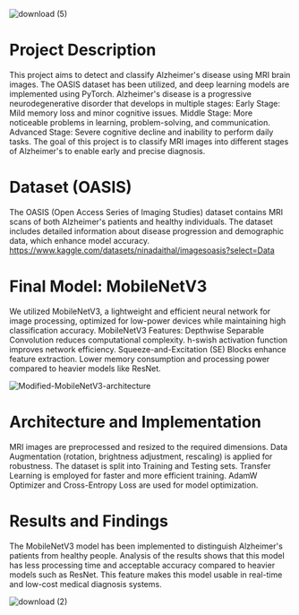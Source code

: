 ![download (5)](https://github.com/user-attachments/assets/bbfbdb6b-6156-44ed-8820-c03f6c884cbe)

# Project Description
This project aims to detect and classify Alzheimer's disease using MRI brain images. The OASIS dataset has been utilized, and deep learning models are implemented using PyTorch.
Alzheimer's disease is a progressive neurodegenerative disorder that develops in multiple stages:
Early Stage: Mild memory loss and minor cognitive issues.
Middle Stage: More noticeable problems in learning, problem-solving, and communication.
Advanced Stage: Severe cognitive decline and inability to perform daily tasks.
The goal of this project is to classify MRI images into different stages of Alzheimer's to enable early and precise diagnosis.


# Dataset (OASIS)
The OASIS (Open Access Series of Imaging Studies) dataset contains MRI scans of both Alzheimer's patients and healthy individuals. The dataset includes detailed information about disease progression and demographic data, which enhance model accuracy.
https://www.kaggle.com/datasets/ninadaithal/imagesoasis?select=Data


# Final Model: MobileNetV3
We utilized MobileNetV3, a lightweight and efficient neural network for image processing, optimized for low-power devices while maintaining high classification accuracy.
MobileNetV3 Features:
Depthwise Separable Convolution reduces computational complexity.
h-swish activation function improves network efficiency.
Squeeze-and-Excitation (SE) Blocks enhance feature extraction.
Lower memory consumption and processing power compared to heavier models like ResNet.

![Modified-MobileNetV3-architecture](https://github.com/user-attachments/assets/253e4b53-321c-4794-b9d6-2566fe3eaf61)

# Architecture and Implementation
MRI images are preprocessed and resized to the required dimensions.
Data Augmentation (rotation, brightness adjustment, rescaling) is applied for robustness.
The dataset is split into Training and Testing sets.
Transfer Learning is employed for faster and more efficient training.
AdamW Optimizer and Cross-Entropy Loss are used for model optimization.

# Results and Findings
The MobileNetV3 model has been implemented to distinguish Alzheimer's patients from healthy people. Analysis of the results shows that this model has less processing time and acceptable accuracy compared to heavier models such as ResNet. This feature makes this model usable in real-time and low-cost medical diagnosis systems.

![download (2)](https://github.com/user-attachments/assets/2064868d-3bb6-4aee-9b1a-5c2bdf249257)


